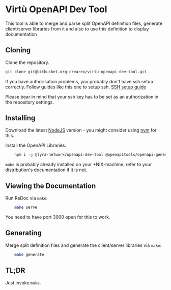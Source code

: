 # Virtù OpenAPI Dev Tool 

This tool is able to merge and parse split OpenAPI definition files, generate client/server libraries from it and also to use this definition to display documentation

## Cloning

Clone the repository.
```bash
git clone git@bitbucket.org:crearex/virtu-openapi-dev-tool.git
```

If you have authorisation problems, you probably don't have ssh setup correctly. Follow guides like this one to setup ssh. [SSH setup guide](https://linuxhint.com/generate-ssh-key-ubuntu/)

Please bear in mind that your ssh key has to be set as an authorization in the repository settings. 

## Installing

Download the latest [NodeJS](https://nodejs.org/en/) version - you might consider using [nvm](https://github.com/nvm-sh/nvm) for this.

Install the OpenAPI Libraries:
```bash
    npm i -g @lyra-network/openapi-dev-tool @openapitools/openapi-generator-cli
```

```make``` is probably already installed on your *NIX-machine, refer to your distribution's documentation if it is not.

## Viewing the Documentation

Run ReDoc via ```make```:
```bash
    make serve
``` 

You need to have port  3000 open for this to work. 

## Generating

Merge split definition files and generate the client/server libraries via ```make```:
```bash
    make generate
```

## TL;DR

Just invoke ```make```. 